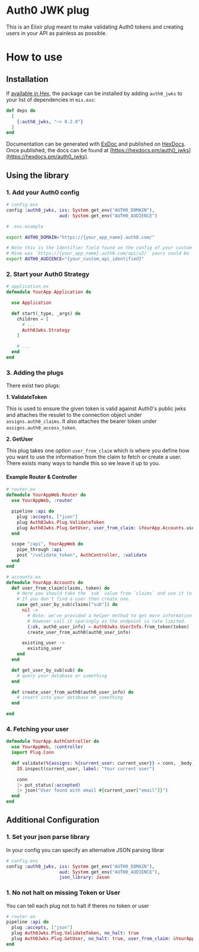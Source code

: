 # Auth0 JWK plug

This is an Elixir plug meant to make validating Auth0 tokens and creating users in your API as painless as possible.

# How to use

## Installation

If [available in Hex](https://hex.pm/packages/auth0_jwks), the package can be installed
by adding `auth0_jwks` to your list of dependencies in `mix.exs`:

```elixir
def deps do
  [
    {:auth0_jwks, "~> 0.2.0"}
  ]
end
```

Documentation can be generated with [ExDoc](https://github.com/elixir-lang/ex_doc)
and published on [HexDocs](https://hexdocs.pm). Once published, the docs can
be found at [https://hexdocs.pm/auth0_jwks](https://hexdocs.pm/auth0_jwks).

## Using the library
### 1. Add your Auth0 config
```elixir
# config.exs
config :auth0_jwks, iss: System.get_env("AUTH0_DOMAIN"),
                    aud: System.get_env("AUTH0_AUDIENCE")
```

```bash
# .env.example

export AUTH0_DOMAIN="https://{your_app_name}.auth0.com/"

# Note this is the Identifier field found on the config of your custom API in the auth0 dashboard
# Mine was `https://{your_app_name}.auth0.com/api/v2/` yours could be `fuzzy sock 5`
export AUTH0_AUDIENCE="{your_custom_api_identified}"
```

### 2. Start your Auth0 Strategy
```elixir
# application.ex
defmodule YourApp.Application do

  use Application

  def start(_type, _args) do
    children = [
      # ...
      Auth0Jwks.Strategy
    ]

    # ...
  end
end
```

### 3. Adding the plugs
There exist two plugs:

**1. ValidateToken**

This is used to ensure the given token is valid against Auth0's public jwks and attaches the resulet to the connection object under `assigns.auth0_claims`. It also attaches the bearer token under `assigns.auth0_access_token`.

**2. GetUser**

This plug takes one option `user_from_claim` which is where you define how you want to use the information from the claim to fetch or create a user. There exists many ways to handle this so we leave it up to you.

#### Example Router & Controller

```elixir
# router.ex
defmodule YourAppWeb.Router do
  use YourAppWeb, :router

  pipeline :api do
    plug :accepts, ["json"]
    plug Auth0Jwks.Plug.ValidateToken
    plug Auth0Jwks.Plug.GetUser, user_from_claim: &YourApp.Accounts.user_from_claim/2
  end

  scope "/api", YourAppWeb do
    pipe_through :api
    post "/validate_token", AuthController, :validate
  end
end

# accounts.ex
defmodule YourApp.Accounts do
  def user_from_claim(claims, token) do
    # Here you should take the `sub` value from `claims` and use it to fetch a user from your database.
    # If you don't find a user then create one.
    case get_user_by_sub(claims["sub"]) do
      nil ->
        # Note: we've provided a helper method to get more information from Auth0 about your user.
        # However call it sparingly as the endpoint is rate limited.
        {:ok, auth0_user_info} = Auth0Jwks.UserInfo.from_token(token)
        create_user_from_auth0(auth0_user_info)

      existing_user ->
        existing_user
    end
  end

  def get_user_by_sub(sub) do
    # query your database or something
  end

  def create_user_from_auth0(auth0_user_info) do
    # insert into your database or something
  end

end
```

### 4. Fetching your user
```elixir
defmodule YourApp.AuthController do
  use YourAppWeb, :controller
  import Plug.Conn

  def validate(%{assigns: %{current_user: current_user}} = conn, _body) do
    IO.inspect(current_user, label: "Your current user")

    conn
    |> put_status(:accepted)
    |> json("User found with email #{current_user["email"]}")
  end
end
```

## Additional Configuration
### 1. Set your json parse library
In your config you can specify an alternative JSON parsing librar
```elixir
# config.exs
config :auth0_jwks, iss: System.get_env("AUTH0_DOMAIN"),
                    aud: System.get_env("AUTH0_AUDIENCE"),
                    json_library: Jason
```

### 1. No not halt on missing Token or User
You can tell each plug not to halt if theres no token or user
```elixir
# router.ex
pipeline :api do
  plug :accepts, ["json"]
  plug Auth0Jwks.Plug.ValidateToken, no_halt: true
  plug Auth0Jwks.Plug.GetUser, no_halt: true, user_from_claim: &YourApp.Accounts.user_from_claim/2
end
```

